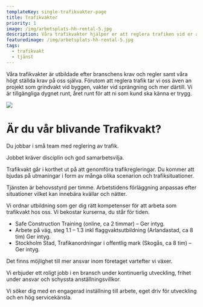 ```yaml
---
templateKey: single-trafikvakter-page
title: Trafikvakter
priority: 1
image: /img/arbetsplats-hh-rental-5.jpg
description: Våra trafikvakter hjälper er att reglera trafiken vid er arbetsplats!
featuredimage: /img/arbetsplats-hh-rental-5.jpg
tags:
  - trafikvakt
  - tjänst
---
```

V﻿åra trafikvakter är utbildade efter branschens krav och regler samt våra högt ställda krav på oss själva. Förutom att reglera trafik tar vi oss även an projekt som grindvakt vid byggen, vakter vid sprängning och mer därtill. Vi är tillgängliga dygnet runt, året runt för att ni som kund ska känna er trygg.

![](/img/img_44081.jpg)

# Är du vår blivande Trafikvakt?

Du jobbar i små team med reglering av trafik.

Jobbet kräver disciplin och god samarbetsvilja.

Trafikvakt går i korthet ut på att genomföra trafikregleringar. Du kommer att bjudas på utmaningar i form av många olika scenarion och trafiksituationer.

Tjänsten är behovsstyrd per timme. Arbetstidens förläggning anpassas efter situationer vilket kan innebära kvällar och nätter.

Vi ordnar utbildning som ger dig rätt kompetenser för att arbeta som trafikvakt hos oss. Vi bekostar kurserna, du står för tiden.

* Safe Construction Training (online, ca 2 timmar) – Ger intyg. 
* Arbete på väg, steg 1.1 – 1.3 inkl flaggvaktsutbildning (Arlandastad, ca 8 tim) Ger intyg. 
* Stockholm Stad, Trafikanordningar i offentlig mark (Skogås, ca 8 tim) – Ger intyg. 

Det finns möjlighet till mer ansvar inom företaget vartefter vi växer.

Vi erbjuder ett roligt jobb i en bransch under kontinuerlig utveckling, frihet under ansvar och schyssta anställningsvillkor.

Vi söker dig med en engagerad inställning till arbete, eget driv för utveckling och en hög servicekänsla.